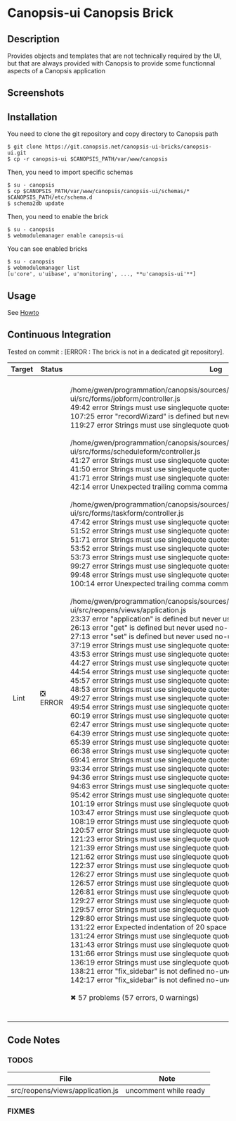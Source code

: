 # Canopsis-ui Canopsis Brick

## Description

Provides objects and templates that are not technically required by the UI, but that are always provided with Canopsis to provide some functionnal aspects of a Canopsis application

## Screenshots



## Installation

You need to clone the git repository and copy directory to Canopsis path

    $ git clone https://git.canopsis.net/canopsis-ui-bricks/canopsis-ui.git
    $ cp -r canopsis-ui $CANOPSIS_PATH/var/www/canopsis

Then, you need to import specific schemas

    $ su - canopsis
    $ cp $CANOPSIS_PATH/var/www/canopsis/canopsis-ui/schemas/* $CANOPSIS_PATH/etc/schema.d
    $ schema2db update

Then, you need to enable the brick

    $ su - canopsis
    $ webmodulemanager enable canopsis-ui

You can see enabled bricks

    $ su - canopsis
    $ webmodulemanager list
    [u'core', u'uibase', u'monitoring', ..., **u'canopsis-ui'**]

## Usage

See [Howto](https://git.canopsis.net/canopsis-ui-bricks/canopsis-ui/blob/master/doc/index.rst)

## Continuous Integration

Tested on commit : [ERROR : The brick is not in a dedicated git repository].

| Target | Status | Log |
| ------ | ------ | --- |
| Lint   | :negative_squared_cross_mark: ERROR | <br>/home/gwen/programmation/canopsis/sources/webcore/var/www/canopsis/canopsis-ui/src/forms/jobform/controller.js<br>   49:42  error  Strings must use singlequote              quotes<br>  107:25  error  "recordWizard" is defined but never used  no-unused-vars<br>  119:27  error  Strings must use singlequote              quotes<br><br>/home/gwen/programmation/canopsis/sources/webcore/var/www/canopsis/canopsis-ui/src/forms/scheduleform/controller.js<br>  41:27  error  Strings must use singlequote  quotes<br>  41:50  error  Strings must use singlequote  quotes<br>  41:71  error  Strings must use singlequote  quotes<br>  42:14  error  Unexpected trailing comma     comma-dangle<br><br>/home/gwen/programmation/canopsis/sources/webcore/var/www/canopsis/canopsis-ui/src/forms/taskform/controller.js<br>   47:42  error  Strings must use singlequote  quotes<br>   51:52  error  Strings must use singlequote  quotes<br>   51:71  error  Strings must use singlequote  quotes<br>   53:52  error  Strings must use singlequote  quotes<br>   53:73  error  Strings must use singlequote  quotes<br>   99:27  error  Strings must use singlequote  quotes<br>   99:48  error  Strings must use singlequote  quotes<br>  100:14  error  Unexpected trailing comma     comma-dangle<br><br>/home/gwen/programmation/canopsis/sources/webcore/var/www/canopsis/canopsis-ui/src/reopens/views/application.js<br>   23:37  error  "application" is defined but never used                   no-unused-vars<br>   26:13  error  "get" is defined but never used                           no-unused-vars<br>   27:13  error  "set" is defined but never used                           no-unused-vars<br>   37:19  error  Strings must use singlequote                              quotes<br>   43:53  error  Strings must use singlequote                              quotes<br>   44:27  error  Strings must use singlequote                              quotes<br>   44:54  error  Strings must use singlequote                              quotes<br>   45:57  error  Strings must use singlequote                              quotes<br>   48:53  error  Strings must use singlequote                              quotes<br>   49:27  error  Strings must use singlequote                              quotes<br>   49:54  error  Strings must use singlequote                              quotes<br>   60:19  error  Strings must use singlequote                              quotes<br>   62:47  error  Strings must use singlequote                              quotes<br>   64:39  error  Strings must use singlequote                              quotes<br>   65:39  error  Strings must use singlequote                              quotes<br>   66:38  error  Strings must use singlequote                              quotes<br>   69:41  error  Strings must use singlequote                              quotes<br>   93:34  error  Strings must use singlequote                              quotes<br>   94:36  error  Strings must use singlequote                              quotes<br>   94:63  error  Strings must use singlequote                              quotes<br>   95:42  error  Strings must use singlequote                              quotes<br>  101:19  error  Strings must use singlequote                              quotes<br>  103:47  error  Strings must use singlequote                              quotes<br>  108:19  error  Strings must use singlequote                              quotes<br>  120:57  error  Strings must use singlequote                              quotes<br>  121:23  error  Strings must use singlequote                              quotes<br>  121:39  error  Strings must use singlequote                              quotes<br>  121:62  error  Strings must use singlequote                              quotes<br>  122:37  error  Strings must use singlequote                              quotes<br>  126:27  error  Strings must use singlequote                              quotes<br>  126:57  error  Strings must use singlequote                              quotes<br>  126:81  error  Strings must use singlequote                              quotes<br>  129:27  error  Strings must use singlequote                              quotes<br>  129:57  error  Strings must use singlequote                              quotes<br>  129:80  error  Strings must use singlequote                              quotes<br>  131:22  error  Expected indentation of 20 space characters but found 21  indent<br>  131:24  error  Strings must use singlequote                              quotes<br>  131:43  error  Strings must use singlequote                              quotes<br>  131:66  error  Strings must use singlequote                              quotes<br>  136:19  error  Strings must use singlequote                              quotes<br>  138:21  error  "fix_sidebar" is not defined                              no-undef<br>  142:17  error  "fix_sidebar" is not defined                              no-undef<br><br>✖ 57 problems (57 errors, 0 warnings)<br><br> |

## Code Notes

### TODOS

| File   | Note   |
|--------|--------|
| src/reopens/views/application.js | uncomment while ready |


### FIXMES


